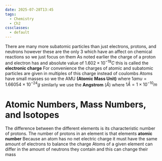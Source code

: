 ```yaml
---
date: 2025-07-28T13:45
tags:
  - Chemistry
  - Ch2
cssclasses:
  - default
---
```

There are many more subatomic particles than just electrons, protons, and neutrons however these are the only 3 which have an affect on chemical reactions so we just focus on them
As noted earlier the charge of a proton and electron has and absolute value of $1.602\times10^{-19}C$ this is called the **electronic charge** 
For convenience the charges of atomic and subatomic particles are given in multiples of this charge instead of coulombs
Atoms have small masses so we the AMU **(Atomic Mass Unit)** where $1amu=1.66054\times10^{-24}g$ similarly we use the **Angstrom** ($Å$) where $1Å=1\times10^{-10}m$ 

# Atomic Numbers, Mass Numbers, and Isotopes
The difference between the different elements is its characteristic number of protons. The number of protons in an element is that elements **atomic number** 
Because an atom has no net electric charge it must have the same amount of electrons to balance the charge
Atoms of a given element can differ in the amount of neutrons they contain and this can change their mass
